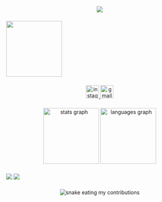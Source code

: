 <h1 align="center">
    <img src="https://readme-typing-svg.herokuapp.com/?font=Righteous&size=35&center=true&vCenter=true&width=500&height=70&duration=4000&lines=Hi!+👋;+I'm+Kevin+Arnold...;+I'm a programer." />
</h1>

###

<img align="center" height="150" src="https://media.giphy.com/media/ADD4w6XgqLBJohQdBK/giphy.gif"  />

###

<div align="center">
  <a href="https://www.instagram.com/kkevv1?igsh=MWc1d3hsYmJnOGJ5Yg==" target="_blank">
    <img src="https://img.shields.io/static/v1?message=Instagram&logo=instagram&label=&color=E4405F&logoColor=white&labelColor=&style=for-the-badge" height="35" alt="instagram logo"  />
  </a>
  <a href="mailto:kevinflorespacheco01@gmail.com" target="_blank">
  <img src="https://img.shields.io/static/v1?message=Gmail&logo=gmail&label=&color=D14836&logoColor=white&labelColor=&style=for-the-badge" height="35" alt="gmail logo"  />
  </a>
</div>

###

<div align="center">
  <img src="https://github-readme-stats.vercel.app/api?username=kev1n01&hide_title=false&hide_rank=false&show_icons=true&include_all_commits=true&count_private=true&disable_animations=false&theme=dracula&locale=en&hide_border=false" height="150" alt="stats graph"  />
  <img src="https://github-readme-stats.vercel.app/api/top-langs?username=kev1n01&locale=en&hide_title=false&layout=compact&card_width=320&langs_count=5&theme=dracula&hide_border=false" height="150" alt="languages graph"  />
</div>

###

<div align="left">
  <img src="https://skillicons.dev/icons?i=react,bootstrap,html,css,vscode,github,figma,tailwind,git,react,laravel" />
    <img src="https://skillicons.dev/icons?i=nodejs,python,javascript,typescript,express,firebase,mysql,postgresql,apifast" /><br>
</div>

###

<div align="center">
  <img alt="snake eating my contributions" src="https://raw.githubusercontent.com/kev1n01/kev1n01/output/github-contribution-grid-snake.svg" />
</div>

###


